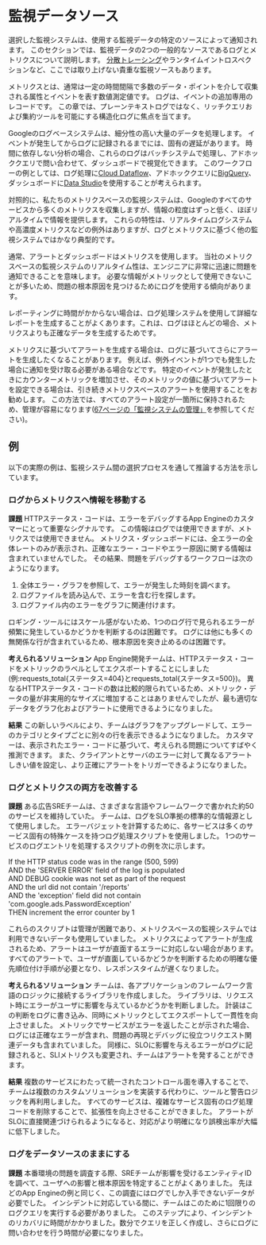 # 監視データソース

選択した監視システムは、使用する監視データの特定のソースによって通知されます。
このセクションでは、監視データの2つの一般的なソースであるログとメトリクスについて説明します。
[分散トレーシング](http://bit.ly/2syvpOw)やランタイムイントロスペクションなど、ここでは取り上げない貴重な監視ソースもあります。

メトリクスとは、通常は一定の時間間隔で多数のデータ・ポイントを介して収集される属性とイベントを表す数値測定値です。
ログは、イベントの追加専用のレコードです。
この章では、プレーンテキストログではなく、リッチクエリおよび集約ツールを可能にする構造化ログに焦点を当てます。

Googleのログベースシステムは、細分性の高い大量のデータを処理します。
イベントが発生してからログに記録されるまでには、固有の遅延があります。
時間に依存しない分析の場合、これらのログはバッチシステムで処理し、アドホッククエリで問い合わせて、ダッシュボードで視覚化できます。
このワークフローの例としては、ログ処理に[Cloud Dataflow](https://cloud.google.com/dataflow/)、アドホッククエリに[BigQuery](https://cloud.google.com/bigquery/)、ダッシュボードに[Data Studio](https://datastudio.google.com/)を使用することが考えられます。

対照的に、私たちのメトリクスベースの監視システムは、Googleのすべてのサービスから多くのメトリクスを収集しますが、情報の粒度はずっと低く、ほぼリアルタイムで情報を提供します。
これらの特性は、リアルタイムログシステムや高濃度メトリクスなどの例外はありますが、ログとメトリクスに基づく他の監視システムではかなり典型的です。

通常、アラートとダッシュボードはメトリクスを使用します。
当社のメトリクスベースの監視システムのリアルタイム性は、エンジニアに非常に迅速に問題を通知できることを意味します。
必要な情報がメトリックとして使用できないことが多いため、問題の根本原因を見つけるためにログを使用する傾向があります。

レポーティングに時間がかからない場合は、ログ処理システムを使用して詳細なレポートを生成することがよくあります。これは、ログはほとんどの場合、メトリクスよりも正確なデータを生成するためです。

メトリクスに基づいてアラートを生成する場合は、ログに基づいてさらにアラートを生成したくなることがあります。
例えば、例外イベントが1つでも発生した場合に通知を受け取る必要がある場合などです。
特定のイベントが発生したときにカウンターメトリックを増加させ、そのメトリックの値に基づいてアラートを設定できる場合は、引き続きメトリクスベースのアラートを使用することをお勧めします。
この方法では、すべてのアラート設定が一箇所に保持されるため、管理が容易になります([67ページの「監視システムの管理」](../04_03_managing-your-monitoring-system/README.md)を参照してください)。

## 例

以下の実際の例は、監視システム間の選択プロセスを通して推論する方法を示しています。

### ログからメトリクスへ情報を移動する

**課題** HTTPステータス・コードは、エラーをデバッグするApp Engineのカスタマーにとって重要なシグナルです。
この情報はログでは使用できますが、メトリクスでは使用できません。
メトリクス・ダッシュボードには、全エラーの全体レートのみが表示され、正確なエラー・コードやエラー原因に関する情報は含まれていませんでした。
その結果、問題をデバッグするワークフローは次のようになります。

1. 全体エラー・グラフを参照して、エラーが発生した時刻を調べます。
1. ログファイルを読み込んで、エラーを含む行を探します。
1. ログファイル内のエラーをグラフに関連付けます。

ロギング・ツールにはスケール感がないため、1つのログ行で見られるエラーが頻繁に発生しているかどうかを判断するのは困難です。
ログには他にも多くの無関係な行が含まれているため、根本原因を突き止めるのは困難です。

**考えられるソリューション** App Engine開発チームは、HTTPステータス・コードをメトリックのラベルとしてエクスポートすることにしました(例:requests_total{ステータス=404}とrequests_total{ステータス=500})。
異なるHTTPステータス・コードの数は比較的限られているため、メトリック・データの量が非実用的なサイズに増加することはありませんでしたが、最も適切なデータをグラフ化およびアラートに使用できるようになりました。

**結果** この新しいラベルにより、チームはグラフをアップグレードして、エラーのカテゴリとタイプごとに別々の行を表示できるようになりました。
カスタマーは、表示されたエラー・コードに基づいて、考えられる問題についてすばやく推測できます。
また、クライアントとサーバのエラーに対して異なるアラートしきい値を設定し、より正確にアラートをトリガーできるようになりました。

### ログとメトリクスの両方を改善する

**課題** ある広告SREチームは、さまざまな言語やフレームワークで書かれた約50のサービスを維持していた。
チームは、ログをSLO準拠の標準的な情報源として使用しました。
エラーバジェットを計算するために、各サービスは多くのサービス固有の特殊ケースを持つログ処理スクリプトを使用しました。
1つのサービスのログエントリを処理するスクリプトの例を次に示します。

If the HTTP status code was in the range (500, 599)  
AND the 'SERVER ERROR' field of the log is populated  
AND DEBUG cookie was not set as part of the request  
AND the url did not contain '/reports'  
AND the 'exception' field did not contain 'com.google.ads.PasswordException'  
THEN increment the error counter by 1

これらのスクリプトは管理が困難であり、メトリクスベースの監視システムでは利用できないデータも使用していました。
メトリクスによってアラートが生成されるため、アラートはユーザが直面するエラーに対応しない場合があります。
すべてのアラートで、ユーザが直面しているかどうかを判断するための明確な優先順位付け手順が必要となり、レスポンスタイムが遅くなりました。

**考えられるソリューション** チームは、各アプリケーションのフレームワーク言語のロジックに接続するライブラリを作成しました。
ライブラリは、リクエスト時にエラーがユーザに影響を与えているかどうかを判断しました。
計装はこの判断をログに書き込み、同時にメトリックとしてエクスポートして一貫性を向上させました。
メトリックでサービスがエラーを返したことが示された場合、ログには正確なエラーが含まれ、問題の再現とデバッグに役立つリクエスト関連データも含まれていました。
同様に、SLOに影響を与えるエラーがログに記録されると、SLIメトリクスも変更され、チームはアラートを発することができます。

**結果** 複数のサービスにわたって統一されたコントロール面を導入することで、チームは複数のカスタムソリューションを実装する代わりに、ツールと警告ロジックを再利用しました。
すべてのサービスは、複雑なサービス固有のログ処理コードを削除することで、拡張性を向上させることができました。
アラートがSLOに直接関連づけられるようになると、対応がより明確になり誤検出率が大幅に低下しました。

### ログをデータソースのままにする

**課題** 本番環境の問題を調査する際、SREチームが影響を受けるエンティティIDを調べて、ユーザへの影響と根本原因を特定することがよくありました。
先ほどのApp Engineの例と同じく、この調査にはログでしか入手できないデータが必要でした。
インシデントに対応している間に、チームはこのために1回限りのログクエリを実行する必要がありました。
このステップにより、インシデントのリカバリに時間がかかりました。数分でクエリを正しく作成し、さらにログに問い合わせを行う時間が必要になりました。
